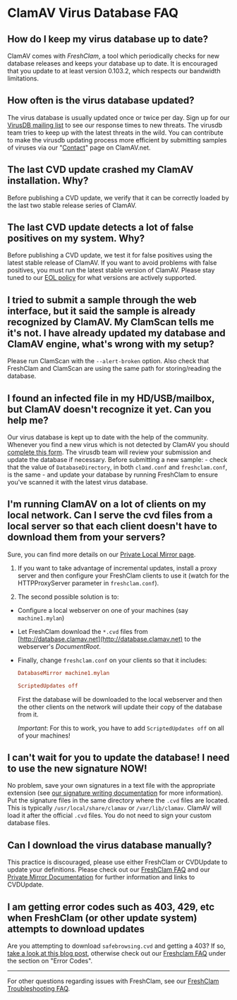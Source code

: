 # ClamAV Virus Database FAQ

## How do I keep my virus database up to date?

ClamAV comes with _FreshClam_, a tool which periodically checks for new database releases and keeps your database up to date. It is encouraged that you update to at least version 0.103.2, which respects our bandwidth limitations.

## How often is the virus database updated?

The virus database is usually updated once or twice per day. Sign up for our [VirusDB mailing list](https://lists.clamav.net/mailman/listinfo/clamav-virusdb) to see our response times to new threats. The virusdb team tries to keep up with the latest threats in the wild. You can contribute to make the virusdb updating process more efficient by submitting samples of viruses via our "[Contact](https://www.clamav.net/contact)" page on ClamAV.net.

## The last CVD update crashed my ClamAV installation. Why?

Before publishing a CVD update, we verify that it can be correctly loaded by the last two stable release series of ClamAV.

## The last CVD update detects a lot of false positives on my system. Why?

Before publishing a CVD update, we test it for false positives using the latest stable release of ClamAV. If you want to avoid problems with false positives, you must run the latest stable version of ClamAV.  Please stay tuned to our [EOL policy](faq-eol.md) for what versions are actively supported.

## I tried to submit a sample through the web interface, but it said the sample is already recognized by ClamAV. My ClamScan tells me it's not. I have already updated my database and ClamAV engine, what's wrong with my setup?

Please run ClamScan with the `--alert-broken` option. Also check that FreshClam and ClamScan are using the same path for storing/reading the database.

## I found an infected file in my HD/USB/mailbox, but ClamAV doesn't recognize it yet. Can you help me?

Our virus database is kept up to date with the help of the community. Whenever you find a new virus which is not detected by ClamAV you should [complete this form](https://www.clamav.net/reports/malware). The virusdb team will review your submission and update the database if necessary. Before submitting a new sample: - check that the value of `DatabaseDirectory`, in both `clamd.conf` and `freshclam.conf`, is the same - and update your database by running FreshClam to ensure you've scanned it with the latest virus database.

## I'm running ClamAV on a lot of clients on my local network. Can I serve the cvd files from a local server so that each client doesn't have to download them from your servers?

Sure, you can find more details on our [Private Local Mirror page](../appendix/CvdPrivateMirror.md).

1. If you want to take advantage of incremental updates, install a proxy server and then configure your FreshClam clients to use it (watch for the HTTPProxyServer parameter in `freshclam.conf`).

2. The second possible solution is to:

  * Configure a local webserver on one of your machines (say `machine1.mylan`)

  * Let FreshClam download the `*.cvd` files from [http://database.clamav.net](http://database.clamav.net) to the webserver's *DocumentRoot*.

  * Finally, change `freshclam.conf` on your clients so that it includes:

    ```ini
    DatabaseMirror machine1.mylan

    ScriptedUpdates off
    ```

    First the database will be downloaded to the local webserver and then the other clients on the network will update their copy of the database from it.

    _Important_:  For this to work, you have to add `ScriptedUpdates off` on all of your machines!

## I can't wait for you to update the database! I need to use the new signature NOW!

No problem, save your own signatures in a text file with the appropriate extension (see [our signature writing documentation](../manual/Signatures.md) for more information). Put the signature files in the same directory where the `.cvd` files are located. This is typically `/usr/local/share/clamav` or `/var/lib/clamav`. ClamAV will load it after the official `.cvd` files. You do not need to sign your custom database files.

## Can I download the virus database manually?

This practice is discouraged, please use either FreshClam or CVDUpdate to update your definitions.  Please check out our [FreshClam FAQ](faq-freshclam.md) and our [Private Mirror Documentation](../appendix/CvdPrivateMirror.md) for further information and links to CVDUpdate.

## I am getting error codes such as 403, 429, etc when FreshClam (or other update system) attempts to download updates

Are you attempting to download `safebrowsing.cvd` and getting a 403?  If so, [take a look at this blog post](https://blog.clamav.net/2021/04/are-you-still-attempting-to-download.html), otherwise check out our [Freshclam FAQ](faq-freshclam.md) under the section on "Error Codes".

----

For other questions regarding issues with FreshClam, see our [FreshClam Troubleshooting FAQ](faq-troubleshoot.md).
